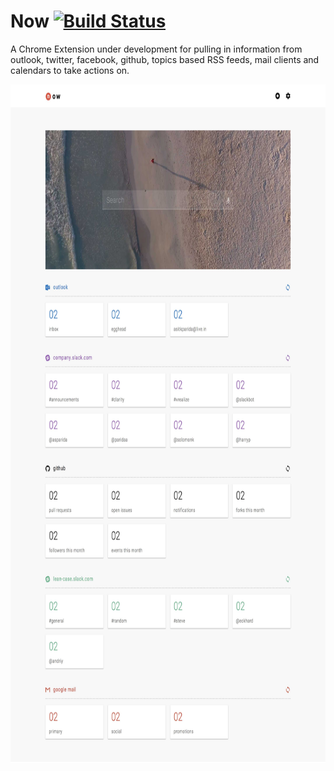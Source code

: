 # Now [![Build Status](https://travis-ci.org/asitparida/Now.svg?branch=master)](https://travis-ci.org/asitparida/Now)

A Chrome Extension under development for pulling in information from outlook, twitter, facebook, github, topics based RSS feeds, mail clients and calendars to take actions on.

<a href="https://github.com/asitparida/NotSoGrey/releases">
    <img src="now-screenshot.jpg" style="height:1086px;width:1920px;" />
</a>

